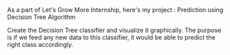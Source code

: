 As a part of Let's Grow More Internship, here's my project : Prediction using Decision Tree  Algorithm


Create the Decision Tree classifier and visualize it graphically. The purpose is if we feed any new data to this classifier, it would be able to  predict the right class accordingly.
